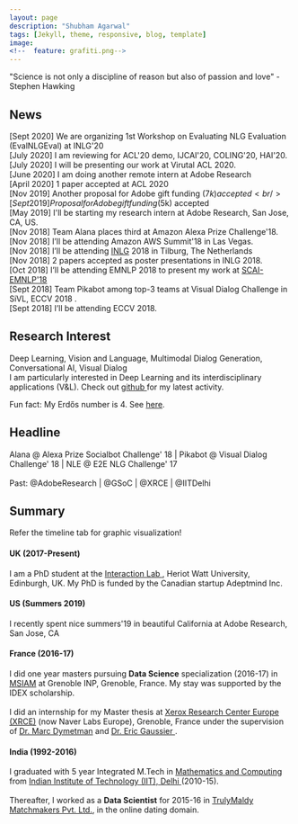 ```yaml
---
layout: page
description: "Shubham Agarwal"
tags: [Jekyll, theme, responsive, blog, template]
image:
<!--  feature: grafiti.png-->
---
```


"Science is not only a discipline of reason but also of passion and love" - Stephen Hawking


<h2> News </h2>

[Sept 2020] We are organizing 1st Workshop on Evaluating NLG Evaluation (EvalNLGEval) at INLG'20
<br />
[July 2020] I am reviewing for ACL'20 demo, IJCAI'20, COLING'20, HAI'20.
<br />
[July 2020] I will be presenting our work at Virutal ACL 2020.
<br />
[June 2020] I am doing another remote intern at Adobe Research
<br />
[April 2020] 1 paper accepted at ACL 2020
<br />
[Nov 2019] Another proposal for Adobe gift funding ($7k) accepted
<br />
[Sept 2019] Proposal for Adobe gift funding ($5k) accepted
<br />
[May 2019] I'll be starting my research intern at Adobe Research, San Jose, CA, US.
<br />
[Nov 2018] Team Alana places third at Amazon Alexa Prize Challenge'18.
<br />
[Nov 2018] I’ll be attending Amazon AWS Summit'18 in Las Vegas.
<br />
[Nov 2018] I’ll be attending [INLG](https://inlg2018.uvt.nl/) 2018 in Tilburg, The Netherlands
<br />
[Nov 2018] 2 papers accepted as poster presentations in INLG 2018.
<br />
[Oct 2018] I’ll be attending EMNLP 2018 to present my work at [SCAI-EMNLP'18]((https://scai.info/2018/))
<br />
[Sept 2018] Team Pikabot among top-3 teams at Visual Dialog Challenge in SiVL, ECCV 2018 .
<br />
[Sept 2018] I’ll be attending ECCV 2018. 

<h2> Research Interest </h2>

Deep Learning, Vision and Language, Multimodal Dialog Generation, Conversational AI, Visual Dialog
<br />
I am particularly interested in Deep Learning and its interdisciplinary applications (V&L). Check out <a href="https://github.com/shubhamagarwal92">github </a> for my latest activity. 

Fun fact: My Erdős number is 4. See  <a href="https://www.csauthors.net/distance/shubham-agarwal-0001/paul-erdos"> here</a>. 

<h2> Headline </h2>

Alana @ Alexa Prize Socialbot Challenge' 18 | Pikabot @ Visual Dialog Challenge' 18 | NLE @ E2E NLG Challenge' 17
<br />
<br />
Past: @AdobeResearch | @GSoC | @XRCE | @IITDelhi


<h2> Summary </h2>

Refer the timeline tab for graphic visualization! 

#### UK (2017-Present)
I am a PhD student at the <a href="https://sites.google.com/site/hwinteractionlab/">Interaction Lab </a>, Heriot Watt University, Edinburgh, UK. My PhD is funded by the Canadian startup Adeptmind Inc.  

#### US (Summers 2019)
I recently spent nice summers'19 in beautiful California at Adobe Research, San Jose, CA

#### France (2016-17)
I did one year masters pursuing <strong>Data Science</strong> specialization (2016-17) in <a href="http://msiam.imag.fr">MSIAM</a> at Grenoble INP, Grenoble, France. My stay was supported by the IDEX scholarship. 
<br />
<br />
I did an internship for my Master thesis at <a href="http://www.xrce.xerox.com/">Xerox Research Center Europe (XRCE)</a> (now Naver Labs Europe), Grenoble, France under the supervision of <a href="http://www.xrce.xerox.com/About-XRCE/People/Marc-Dymetman"> Dr. Marc Dymetman</a> and <a href="http://ama.liglab.fr/~gaussier/"> Dr. Eric Gaussier </a>. 

#### India (1992-2016)
I graduated with 5 year Integrated M.Tech in <a href="http://maths.iitd.ac.in/">Mathematics and Computing </a> from <a href="http://www.iitd.ac.in/">Indian Institute of Technology (IIT), Delhi </a> (2010-15). 
<br />
<br />
Thereafter, I worked as a <strong>Data Scientist</strong> for 2015-16 in <a href="http://trulymadly.com/">TrulyMaldy Matchmakers Pvt. Ltd.</a>, in the online dating domain.







